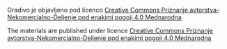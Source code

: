 Gradivo je objavljeno pod licenco [Creative Commons Priznanje avtorstva-Nekomercialno-Deljenje pod enakimi pogoji 4.0 Mednarodna](https://creativecommons.org/licenses/by-nc-sa/4.0/)

The materials are published under licence [Creative Commons Priznanje avtorstva-Nekomercialno-Deljenje pod enakimi pogoji 4.0 Mednarodna](https://creativecommons.org/licenses/by-nc-sa/4.0/)
